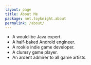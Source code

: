 ```yaml
---
layout: page
title: About Me
package: net.toyknight.about
permalink: /about/
---
```


* A would-be Java expert.
* A half-baked Android engineer.
* A rookie indie game developer.
* A clumsy game player.
* An ardent admirer to all game artists.
